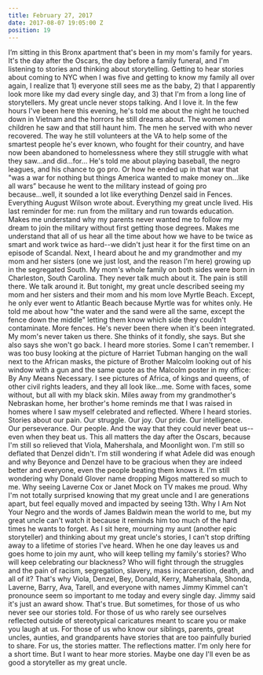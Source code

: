 ```yaml
---
title: February 27, 2017
date: 2017-08-07 19:05:00 Z
position: 19
---
```


I’m sitting in this Bronx apartment that's been in my mom's family for years. It's the day after the Oscars, the day before a family funeral, and I'm listening to stories and thinking about storytelling.
Getting to hear stories about coming to NYC when I was five and getting to know my family all over again, I realize that 1) everyone still sees me as the baby, 2) that I apparently look more like my dad every single day, and 3) that I'm from a long line of storytellers.
My great uncle never stops talking. And I love it.
In the few hours I've been here this evening, he's told me about the night he touched down in Vietnam and the horrors he still dreams about. The women and children he saw and that still haunt him. The men he served with who never recovered. The way he still volunteers at the VA to help some of the smartest people he's ever known, who fought for their country, and have now been abandoned to homelessness where they still struggle with what they saw...and did...for...
He's told me about playing baseball, the negro leagues, and his chance to go pro. Or how he ended up in that war that "was a war for nothing but things America wanted to make money on...like all wars” because he went to the military instead of going pro because...well, it sounded a lot like everything Denzel said in Fences. Everything August Wilson wrote about. Everything my great uncle lived. His last reminder for me: run from the military and run towards education. Makes me understand why my parents never wanted me to follow my dream to join the military without first getting those degrees. Makes me understand that all of us hear all the time about how we have to be twice as smart and work twice as hard--we didn't just hear it for the first time on an episode of Scandal.
Next, I heard about he and my grandmother and my mom and her sisters (one we just lost, and the reason I'm here) growing up in the segregated South. My mom's whole family on both sides were born in Charleston, South Carolina. They never talk much about it. The pain is still there. We talk around it. But tonight, my great uncle described seeing my mom and her sisters and their mom and his mom love Myrtle Beach. Except, he only ever went to Atlantic Beach because Myrtle was for whites only. He told me about how "the water and the sand were all the same, except the fence down the middle" letting them know which side they couldn't contaminate. More fences. He's never been there when it's been integrated. My mom's never taken us there. She thinks of it fondly, she says. But she also says she won't go back.
I heard more stories. Some I can't remember. I was too busy looking at the picture of Harriet Tubman hanging on the wall next to the African masks, the picture of Brother Malcolm looking out of his window with a gun and the same quote as the Malcolm poster in my office: By Any Means Necessary. I see pictures of Africa, of kings and queens, of other civil rights leaders, and they all look like...me. Some with faces, some without, but all with my black skin.
Miles away from my grandmother's Nebraskan home, her brother's home reminds me that I was raised in homes where I saw myself celebrated and reflected. Where I heard stories. Stories about our pain. Our struggle. Our joy. Our pride. Our intelligence. Our perseverance. Our people. And the way that they could never beat us--even when they beat us.
This all matters the day after the Oscars, because I'm still so relieved that Viola, Mahershala, and Moonlight won. I'm still so deflated that Denzel didn't. I'm still wondering if what Adele did was enough and why Beyonce and Denzel have to be gracious when they are indeed better and everyone, even the people beating them knows it. I'm still wondering why Donald Glover name dropping Migos mattered so much to me. Why seeing Laverne Cox or Janet Mock on TV makes me proud. Why I'm not totally surprised knowing that my great uncle and I are generations apart, but feel equally moved and impacted by seeing 13th. Why I Am Not Your Negro and the words of James Baldwin mean the world to me, but my great uncle can't watch it because it reminds him too much of the hard times he wants to forget.
As I sit here, mourning my aunt (another epic storyteller) and thinking about my great uncle's stories, I can't stop drifting away to a lifetime of stories I've heard. When he one day leaves us and goes home to join my aunt, who will keep telling my family's stories? Who will keep celebrating our blackness? Who will fight through the struggles and the pain of racism, segregation, slavery, mass incarceration, death, and all of it?
That's why Viola, Denzel, Bey, Donald, Kerry, Mahershala, Shonda, Laverne, Barry, Ava, Tarell, and everyone with names Jimmy Kimmel can't pronounce seem so important to me today and every single day.
Jimmy said it's just an award show. That's true. But sometimes, for those of us who never see our stories told. For those of us who rarely see ourselves reflected outside of stereotypical caricatures meant to scare you or make you laugh at us. For those of us who know our siblings, parents, great uncles, aunties, and grandparents have stories that are too painfully buried to share. For us, the stories matter. The reflections matter.
I'm only here for a short time. But I want to hear more stories. Maybe one day I'll even be as good a storyteller as my great uncle.
